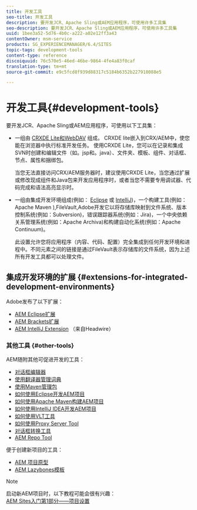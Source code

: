```yaml
---
title: 开发工具
seo-title: 开发工具
description: 要开发JCR、Apache Sling或AEM应用程序，可使用许多工具集
seo-description: 要开发JCR、Apache Sling或AEM应用程序，可使用许多工具集
uuid: 1bee3a52-5d76-4b0c-a222-a02e12ff3a43
contentOwner: msm-service
products: SG_EXPERIENCEMANAGER/6.4/SITES
topic-tags: development-tools
content-type: reference
discoiquuid: 76c570e5-46ed-46be-9864-4fe4a83f0caf
translation-type: tm+mt
source-git-commit: e9c5fcd8f939d88317c5184b6352b227918088e5

---
```



# 开发工具{#development-tools}

要开发JCR、Apache Sling或AEM应用程序，可使用以下工具集：

* 一组由 [CRXDE Lite和WebDAV](/help/sites-developing/developing-with-crxde-lite.md) 组成。 CRXDE lite嵌入到CRX/AEM中，使您能在浏览器中执行标准开发任务。 使用CRXDE Lite，您可以在记录和集成SVN时创建和编辑文件（如。jsp和。java）、文件夹、模板、组件、对话框、节点、属性和捆绑包。

   当您无法直接访问CRX/AEM服务器时，建议使用CRXDE Lite，当您通过扩展或修改现成组件和Java包来开发应用程序时，或者当您不需要专用调试器、代码完成和语法高亮显示时。

* 一组由集成开发环境组成(例如： [Eclipse](/help/sites-developing/howto-projects-eclipse.md) 或 [IntelliJ](/help/sites-developing/ht-intellij.md))，一个构建工具(例如：Apache Maven [](/help/sites-developing/ht-projects-maven.md)),FileVault,Adobe开发它以将存储库映射到文件系统、版本控制系统(例如：Subversion)，错误跟踪器系统(例如：Jira)，一个中央依赖关系管理系统(例如：Apache Archiva)和构建自动化系统(例如：Apache Continuum)。

   此设置允许您将应用程序（内容、代码、配置）完全集成到任何开发环境和进程中。不同元素之间的链接是通过FileVault表示存储库的文件系统，因为上述所有开发工具都可以处理文件。

## 集成开发环境的扩展 {#extensions-for-integrated-development-environments}

Adobe发布了以下扩展：

* [AEM Eclipse扩展](/help/sites-developing/aem-eclipse.md)
* [AEM Brackets扩展](/help/sites-developing/aem-brackets.md)
* [AEM IntelliJ Extension](https://github.com/headwirecom/aem-ide-tooling-4-intellij/blob/master/documenation/AEM%20Tooling%20Plugin%20for%20IntelliJ%20IDEA.pdf) （来自Headwire）

### 其他工具 {#other-tools}

AEM随附其他可促进开发的工具：

* [对话框编辑器](/help/sites-developing/dialog-editor.md)
* [使用翻译器管理词典](/help/sites-developing/i18n-translator.md)
* [使用Maven管理包](/help/sites-developing/vlt-mavenplugin.md)
* [如何使用Eclipse开发AEM项目](/help/sites-developing/howto-projects-eclipse.md)
* [如何使用Apache Maven构建AEM项目](/help/sites-developing/ht-projects-maven.md)
* [如何使用IntelliJ IDEA开发AEM项目](/help/sites-developing/ht-intellij.md)
* [如何使用VLT工具](/help/sites-developing/ht-vlttool.md)
* [如何使用Proxy Server Tool](/help/sites-developing/ht-proxy-server.md)
* [对话框转换工具](/help/sites-developing/dialog-conversion.md)
* [AEM Repo Tool](/help/sites-developing/aem-repo-tool.md)

便于创建新项目的工具：

* [AEM 项目原型](https://github.com/Adobe-Marketing-Cloud/aem-project-archetype)
* [AEM Lazybones模板](https://github.com/Adobe-Consulting-Services/lazybones-aem-templates)

>[!NOTE]
>
>启动新AEM项目时，以下教程可能会很有兴趣：\
>[AEM Sites入门第1部分——项目设置](https://helpx.adobe.com/experience-manager/kt/sites/using/getting-started-wknd-tutorial-develop/part1.html)

